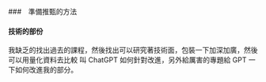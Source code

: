 ###　準備推甄的方法

#### 技術的部份

我缺乏的找出過去的課程，然後找出可以研究著技術面，包裝一下加深加廣，然後可以用量化資料去比較
叫 ChatGPT 如何針對改進，另外給厲害的專題給 GPT 一下如何改進我的部分。
